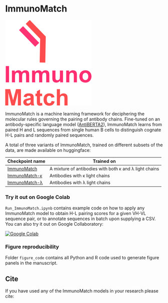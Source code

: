 # ImmunoMatch

![ImmunoMatch logo](ImmunoMatch_logo.png)

ImmunoMatch is a machine learning framework for deciphering the molecular rules governing the pairing of antibody chains. Fine-tuned on an antibody-specific language model ([AntiBERTA2](https://www.google.com/url?sa=t&source=web&rct=j&opi=89978449&url=https://www.biorxiv.org/content/10.1101/2023.12.12.569610v1)), ImmunoMatch learns from paired H and L sequences from single human B cells to distinguish cognate H-L pairs and randomly paired sequences. 

A total of three variants of ImmunoMatch, trained on different subsets of the data, are made available on huggingface:

| Checkpoint name | Trained on |
| --------------- | ---------- |
| [ImmunoMatch](https://huggingface.co/fraternalilab/immunomatch) | A mixture of antibodies with both κ and λ light chains |
| [ImmunoMatch-κ](https://huggingface.co/fraternalilab/immunomatch-kappa) | Antibodies with κ light chains |
| [ImmunoMatch-λ](https://huggingface.co/fraternalilab/immunomatch-lambda) | Antibodies with λ light chains |


### Try it out on Google Colab
`Run_ImmunoMatch.ipynb` contains example code on how to apply any ImmunoMatch model to obtain H-L pairing scores for a given VH-VL sequence pair, or to annotate sequences in batch upon supplying a CSV. You can also try it out on Google Collaboratory:

[![Google Colab](https://colab.research.google.com/assets/colab-badge.svg)](https://colab.research.google.com/github/Fraternalilab/ImmunoMatch/blob/main/Run_ImmunoMatch.ipynb)

### Figure reproducibility
Folder `figure_code` contains all Python and R code used to generate figure panels in the manuscript.

## Cite

If you have used any of the ImmunoMatch models in your research please cite:

```

```


